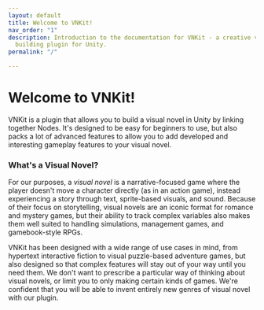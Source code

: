 ```yaml
---
layout: default
title: Welcome to VNKit!
nav_order: "1"
description: Introduction to the documentation for VNKit - a creative visual novel
  building plugin for Unity.
permalink: "/"

---
```

# Welcome to VNKit!

VNKit is a plugin that allows you to build a visual novel in Unity by linking together Nodes. It's designed to be easy for beginners to use, but also packs a lot of advanced features to allow you to add developed and interesting gameplay features to your visual novel.

### What's a Visual Novel?

For our purposes, a _visual novel_ is a narrative-focused game where the player doesn't move a character directly (as in an action game), instead experiencing a story through text, sprite-based visuals, and sound. Because of their focus on storytelling, visual novels are an iconic format for romance and mystery games, but their ability to track complex variables also makes them well suited to handling simulations, management games, and gamebook-style RPGs.

VNKit has been designed with a wide range of use cases in mind, from hypertext interactive fiction to visual puzzle-based adventure games, but also designed so that complex features will stay out of your way until you need them. We don't want to prescribe a particular way of thinking about visual novels, or limit you to only making certain kinds of games. We're confident that you will be able to invent entirely new genres of visual novel with our plugin.
